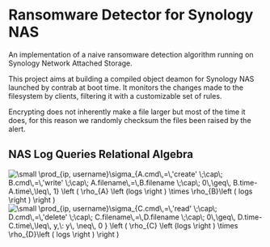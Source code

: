 # Ransomware Detector for Synology NAS

An implementation of a naive ransomware detection algorithm running on Synology Network Attached Storage.

This project aims at building a compiled object deamon for Synology NAS launched by contrab at boot time. It monitors the changes made to the filesystem by clients, filtering it with a customizable set of rules.

Encrypting does not inherently make a file larger but most of the time it does, for this reason we randomly checksum the files been raised by the alert.

## NAS Log Queries Relational Algebra

<img src="https://latex.codecogs.com/gif.latex?\small&space;\prod_{ip,&space;username}\sigma_{A.cmd\,=\,'create'&space;\;\cap\;&space;B.cmd\,=\,'write'&space;\;\cap\;&space;A.filename\,=\,B.filename&space;\;\cap\;&space;0\,\geq\,&space;B.time-A.time\,\leq\,&space;1}&space;\left&space;(&space;\rho_{A}&space;\left&space;(logs&space;\right&space;)&space;\times&space;\rho_{B}\left&space;(&space;logs&space;\right&space;)&space;\right&space;)" title="\small \prod_{ip, username}\sigma_{A.cmd\,=\,'create' \;\cap\; B.cmd\,=\,'write' \;\cap\; A.filename\,=\,B.filename \;\cap\; 0\,\geq\, B.time-A.time\,\leq\, 1} \left ( \rho_{A} \left (logs \right ) \times \rho_{B}\left ( logs \right ) \right )" />


<img src="https://latex.codecogs.com/gif.latex?\small&space;\prod_{ip,&space;username}\sigma_{C.cmd\,=\,'read'&space;\;\cap\;&space;D.cmd\,=\,'delete'&space;\;\cap\;&space;C.filename\,=\,D.filename&space;\;\cap\;&space;0\,\geq\,&space;D.time-C.time\,\leq\,&space;y,\:&space;y\,&space;\neq\,&space;0&space;}&space;\left&space;(&space;\rho_{C}&space;\left&space;(logs&space;\right&space;)&space;\times&space;\rho_{D}\left&space;(&space;logs&space;\right&space;)&space;\right&space;)" title="\small \prod_{ip, username}\sigma_{C.cmd\,=\,'read' \;\cap\; D.cmd\,=\,'delete' \;\cap\; C.filename\,=\,D.filename \;\cap\; 0\,\geq\, D.time-C.time\,\leq\, y,\: y\, \neq\, 0 } \left ( \rho_{C} \left (logs \right ) \times \rho_{D}\left ( logs \right ) \right )" />
